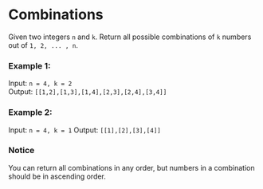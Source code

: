 # Combinations

Given two integers `n` and `k`. Return all possible combinations of `k` numbers out of `1, 2, ... , n`.

### Example 1:

Input: `n = 4, k = 2`  
Output: `[[1,2],[1,3],[1,4],[2,3],[2,4],[3,4]]`

### Example 2:

Input: `n = 4, k = 1`
Output: `[[1],[2],[3],[4]]`

### Notice

You can return all combinations in any order, but numbers in a combination should be in ascending order.